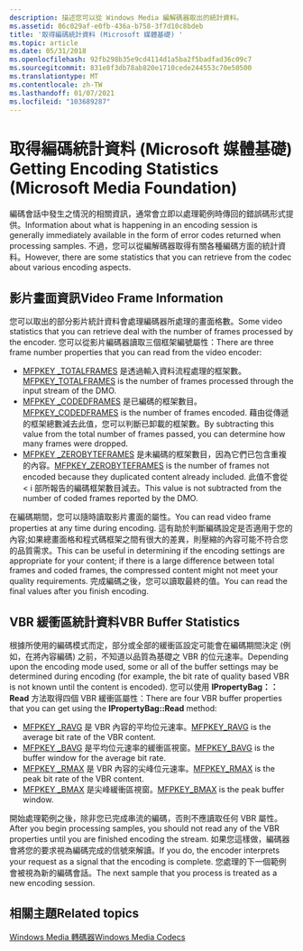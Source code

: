 ```yaml
---
description: 描述您可以從 Windows Media 編解碼器取出的統計資料。
ms.assetid: 86c029af-e0fb-436a-b758-3f7d10c8bdeb
title: '取得編碼統計資料 (Microsoft 媒體基礎) '
ms.topic: article
ms.date: 05/31/2018
ms.openlocfilehash: 92fb298b35e9cd4114d1a5ba2f5badfad36c09c7
ms.sourcegitcommit: 831e8f3db78ab820e1710cede244553c70e50500
ms.translationtype: MT
ms.contentlocale: zh-TW
ms.lasthandoff: 01/07/2021
ms.locfileid: "103689287"
---
```

# <a name="getting-encoding-statistics-microsoft-media-foundation"></a><span data-ttu-id="ba03a-103">取得編碼統計資料 (Microsoft 媒體基礎) </span><span class="sxs-lookup"><span data-stu-id="ba03a-103">Getting Encoding Statistics (Microsoft Media Foundation)</span></span>

<span data-ttu-id="ba03a-104">編碼會話中發生之情況的相關資訊，通常會立即以處理範例時傳回的錯誤碼形式提供。</span><span class="sxs-lookup"><span data-stu-id="ba03a-104">Information about what is happening in an encoding session is generally immediately available in the form of error codes returned when processing samples.</span></span> <span data-ttu-id="ba03a-105">不過，您可以從編解碼器取得有關各種編碼方面的統計資料。</span><span class="sxs-lookup"><span data-stu-id="ba03a-105">However, there are some statistics that you can retrieve from the codec about various encoding aspects.</span></span>

## <a name="video-frame-information"></a><span data-ttu-id="ba03a-106">影片畫面資訊</span><span class="sxs-lookup"><span data-stu-id="ba03a-106">Video Frame Information</span></span>

<span data-ttu-id="ba03a-107">您可以取出的部分影片統計資料會處理編碼器所處理的畫面格數。</span><span class="sxs-lookup"><span data-stu-id="ba03a-107">Some video statistics that you can retrieve deal with the number of frames processed by the encoder.</span></span> <span data-ttu-id="ba03a-108">您可以從影片編碼器讀取三個框架編號屬性：</span><span class="sxs-lookup"><span data-stu-id="ba03a-108">There are three frame number properties that you can read from the video encoder:</span></span>

-   <span data-ttu-id="ba03a-109">[MFPKEY \_TOTALFRAMES](mfpkey-totalframesproperty.md) 是透過輸入資料流程處理的框架數。</span><span class="sxs-lookup"><span data-stu-id="ba03a-109">[MFPKEY\_TOTALFRAMES](mfpkey-totalframesproperty.md) is the number of frames processed through the input stream of the DMO.</span></span>
-   <span data-ttu-id="ba03a-110">[MFPKEY \_CODEDFRAMES](mfpkey-codedframesproperty.md) 是已編碼的框架數目。</span><span class="sxs-lookup"><span data-stu-id="ba03a-110">[MFPKEY\_CODEDFRAMES](mfpkey-codedframesproperty.md) is the number of frames encoded.</span></span> <span data-ttu-id="ba03a-111">藉由從傳遞的框架總數減去此值，您可以判斷已卸載的框架數。</span><span class="sxs-lookup"><span data-stu-id="ba03a-111">By subtracting this value from the total number of frames passed, you can determine how many frames were dropped.</span></span>
-   <span data-ttu-id="ba03a-112">[MFPKEY \_ZEROBYTEFRAMES](mfpkey-zerobyteframesproperty.md) 是未編碼的框架數目，因為它們已包含重複的內容。</span><span class="sxs-lookup"><span data-stu-id="ba03a-112">[MFPKEY\_ZEROBYTEFRAMES](mfpkey-zerobyteframesproperty.md) is the number of frames not encoded because they duplicated content already included.</span></span> <span data-ttu-id="ba03a-113">此值不會從 < i 部所報告的編碼框架數目減去。</span><span class="sxs-lookup"><span data-stu-id="ba03a-113">This value is not subtracted from the number of coded frames reported by the DMO.</span></span>

<span data-ttu-id="ba03a-114">在編碼期間，您可以隨時讀取影片畫面的屬性。</span><span class="sxs-lookup"><span data-stu-id="ba03a-114">You can read video frame properties at any time during encoding.</span></span> <span data-ttu-id="ba03a-115">這有助於判斷編碼設定是否適用于您的內容;如果總畫面格和程式碼框架之間有很大的差異，則壓縮的內容可能不符合您的品質需求。</span><span class="sxs-lookup"><span data-stu-id="ba03a-115">This can be useful in determining if the encoding settings are appropriate for your content; if there is a large difference between total frames and coded frames, the compressed content might not meet your quality requirements.</span></span> <span data-ttu-id="ba03a-116">完成編碼之後，您可以讀取最終的值。</span><span class="sxs-lookup"><span data-stu-id="ba03a-116">You can read the final values after you finish encoding.</span></span>

## <a name="vbr-buffer-statistics"></a><span data-ttu-id="ba03a-117">VBR 緩衝區統計資料</span><span class="sxs-lookup"><span data-stu-id="ba03a-117">VBR Buffer Statistics</span></span>

<span data-ttu-id="ba03a-118">根據所使用的編碼模式而定，部分或全部的緩衝區設定可能會在編碼期間決定 (例如，在將內容編碼) 之前，不知道以品質為基礎之 VBR 的位元速率。</span><span class="sxs-lookup"><span data-stu-id="ba03a-118">Depending upon the encoding mode used, some or all of the buffer settings may be determined during encoding (for example, the bit rate of quality based VBR is not known until the content is encoded).</span></span> <span data-ttu-id="ba03a-119">您可以使用 **IPropertyBag：： Read** 方法取得四個 VBR 緩衝區屬性：</span><span class="sxs-lookup"><span data-stu-id="ba03a-119">There are four VBR buffer properties that you can get using the **IPropertyBag::Read** method:</span></span>

-   <span data-ttu-id="ba03a-120">[MFPKEY \_RAVG](mfpkey-ravgproperty.md) 是 VBR 內容的平均位元速率。</span><span class="sxs-lookup"><span data-stu-id="ba03a-120">[MFPKEY\_RAVG](mfpkey-ravgproperty.md) is the average bit rate of the VBR content.</span></span>
-   <span data-ttu-id="ba03a-121">[MFPKEY \_BAVG](mfpkey-bavgproperty.md) 是平均位元速率的緩衝區視窗。</span><span class="sxs-lookup"><span data-stu-id="ba03a-121">[MFPKEY\_BAVG](mfpkey-bavgproperty.md) is the buffer window for the average bit rate.</span></span>
-   <span data-ttu-id="ba03a-122">[MFPKEY \_RMAX](mfpkey-rmaxproperty.md) 是 VBR 內容的尖峰位元速率。</span><span class="sxs-lookup"><span data-stu-id="ba03a-122">[MFPKEY\_RMAX](mfpkey-rmaxproperty.md) is the peak bit rate of the VBR content.</span></span>
-   <span data-ttu-id="ba03a-123">[MFPKEY \_BMAX](mfpkey-bmaxproperty.md) 是尖峰緩衝區視窗。</span><span class="sxs-lookup"><span data-stu-id="ba03a-123">[MFPKEY\_BMAX](mfpkey-bmaxproperty.md) is the peak buffer window.</span></span>

<span data-ttu-id="ba03a-124">開始處理範例之後，除非您已完成串流的編碼，否則不應讀取任何 VBR 屬性。</span><span class="sxs-lookup"><span data-stu-id="ba03a-124">After you begin processing samples, you should not read any of the VBR properties until you are finished encoding the stream.</span></span> <span data-ttu-id="ba03a-125">如果您這樣做，編碼器會將您的要求視為編碼完成的信號來解讀。</span><span class="sxs-lookup"><span data-stu-id="ba03a-125">If you do, the encoder interprets your request as a signal that the encoding is complete.</span></span> <span data-ttu-id="ba03a-126">您處理的下一個範例會被視為新的編碼會話。</span><span class="sxs-lookup"><span data-stu-id="ba03a-126">The next sample that you process is treated as a new encoding session.</span></span>

## <a name="related-topics"></a><span data-ttu-id="ba03a-127">相關主題</span><span class="sxs-lookup"><span data-stu-id="ba03a-127">Related topics</span></span>

<dl> <dt>

[<span data-ttu-id="ba03a-128">Windows Media 轉碼器</span><span class="sxs-lookup"><span data-stu-id="ba03a-128">Windows Media Codecs</span></span>](windows-media-codecs.md)
</dt> </dl>

 

 



